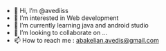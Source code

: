 - 👋 Hi, I’m @avediiss
- 👀 I’m interested in Web development 
- 🌱 I’m currently learning java and android studio
- 💞️ I’m looking to collaborate on ...
- 📫 How to reach me : abakelian.avedis@gmail.com

<!---
avediiss/avediiss is a ✨ special ✨ repository because its `README.md` (this file) appears on your GitHub profile.
You can click the Preview link to take a look at your changes.
--->
